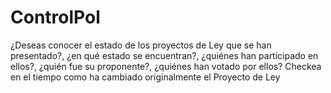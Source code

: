 ControlPol
==========

¿Deseas conocer el estado de los proyectos de Ley que se han presentado?, ¿en qué estado se encuentran?, ¿quiénes han participado en ellos?, ¿quién fue su proponente?, ¿quiénes han votado por ellos?  Checkea en el tiempo como ha cambiado originalmente el Proyecto de Ley
